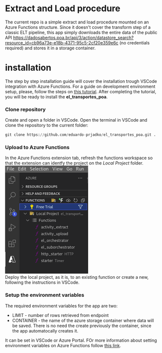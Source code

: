 # Extract and Load procedure 

The current repo is a simple extract and load procedure mounted on an Azure Functions structure. Since it doesn't cover the transform step of a classic ELT pipeline, this app simply downloads the entire data of the public API https://dadosabertos.poa.br/api/3/action/datastore_search?resource_id=cb96a73e-e18b-4371-95c5-2cf20e359e6c (no credentials required) and stores it in a storage container. 

# installation

The step by step installation guide will cover the installation trough VSCode integration with Azure Functions. For a guide on development environment setup, please, follow the steps on [this tutorial](https://docs.microsoft.com/en-us/azure/azure-functions/functions-develop-vs-code?tabs=python). After completing the tutorial, you will be ready to install the **el_transportes_poa**.

### **Clone repository**
Create and open a folder in VSCode. Open the terminal in VSCode and clone the repository to the current folder:

```python
git clone https://github.com/eduardo-prjadko/el_transportes_poa.git .
```
### **Upload to Azure Functions**
In the Azure Functions extension tab, refresh the functions workspace so that the extension can identfy the project on the *Local Project* folder.
<br>
![local project example](images/el_project.png "local project")
<br>
Deploy the local project, as it is, to an existing function or create a new, following the instructions in VSCode.

### **Setup the environment variables**
The required environment variables for the app are two:
* LIMIT - number of rows retrieved from endpoint
* CONTAINER - the name of the azure storage container where data will be saved. There is no need the create previously the container, since the app automatocally creates it.

It can be set in VSCode or Azure Portal. FOr more information about setting environment variables on Azure Functions follow [this link](https://docs.microsoft.com/en-us/azure/azure-functions/functions-how-to-use-azure-function-app-settings?tabs=portal). 